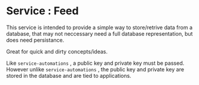# Service : Feed

This service is intended to provide a simple way to store/retrive data from a database, that may not neccessary need a full database representation, but does need
persistance.

Great for quick and dirty concepts/ideas.

Like `service-automations` , a public key and private key must be passed. However unlike `service-automations` , the public key and private key are stored in the database and are tied to applications.
